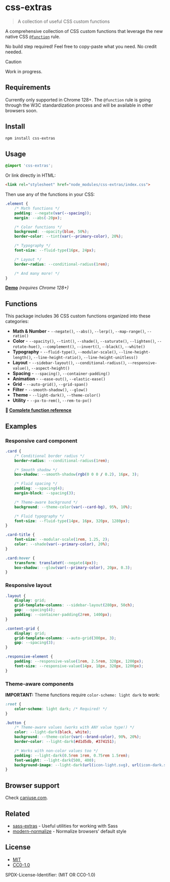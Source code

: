 # css-extras

> A collection of useful CSS custom functions

A comprehensive collection of CSS custom functions that leverage the new native CSS [`@function`](https://www.w3.org/TR/css-mixins-1/) rule.

No build step required! Feel free to copy-paste what you need. No credit needed.

> [!CAUTION]
> Work in progress.

## Requirements

Currently only supported in Chrome 128+. The `@function` rule is going through the W3C standardization process and will be available in other browsers soon.

## Install

```sh
npm install css-extras
```

## Usage

```css
@import 'css-extras';
```

Or link directly in HTML:

```html
<link rel="stylesheet" href="node_modules/css-extras/index.css">
```

Then use any of the functions in your CSS:

```css
.element {
	/* Math functions */
	padding: --negate(var(--spacing));
	margin: --abs(-20px);

	/* Color functions */
	background: --opacity(blue, 50%);
	border-color: --tint(var(--primary-color), 20%);

	/* Typography */
	font-size: --fluid-type(16px, 24px);

	/* Layout */
	border-radius: --conditional-radius(1rem);

	/* And many more! */
}
```

[**Demo**](https://sindresorhus.com/css-extras/example.html) *(requires Chrome 128+)*

## Functions

This package includes 36 CSS custom functions organized into these categories:

- **Math & Number** - `--negate()`, `--abs()`, `--lerp()`, `--map-range()`, `--ratio()`
- **Color** - `--opacity()`, `--tint()`, `--shade()`, `--saturate()`, `--lighten()`, `--rotate-hue()`, `--complement()`, `--invert()`, `--black()`, `--white()`
- **Typography** - `--fluid-type()`, `--modular-scale()`, `--line-height-length()`, `--line-height-ratio()`, `--line-height-unitless()`
- **Layout** - `--sidebar-layout()`, `--conditional-radius()`, `--responsive-value()`, `--aspect-height()`
- **Spacing** - `--spacing()`, `--container-padding()`
- **Animation** - `--ease-out()`, `--elastic-ease()`
- **Grid** - `--auto-grid()`, `--grid-span()`
- **Filter** - `--smooth-shadow()`, `--glow()`
- **Theme** - `--light-dark()`, `--theme-color()`
- **Utility** - `--px-to-rem()`, `--rem-to-px()`

**📖 [Complete function reference](docs/functions.md)**

## Examples

### Responsive card component

```css
.card {
	/* Conditional border radius */
	border-radius: --conditional-radius(1rem);

	/* Smooth shadow */
	box-shadow: --smooth-shadow(rgb(0 0 0 / 0.2), 16px, 3);

	/* Fluid spacing */
	padding: --spacing(4);
	margin-block: --spacing(3);

	/* Theme-aware background */
	background: --theme-color(var(--card-bg), 95%, 10%);

	/* Fluid typography */
	font-size: --fluid-type(14px, 16px, 320px, 1280px);
}

.card-title {
	font-size: --modular-scale(1rem, 1.25, 2);
	color: --shade(var(--primary-color), 20%);
}

.card:hover {
	transform: translateY(--negate(4px));
	box-shadow: --glow(var(--primary-color), 20px, 0.3);
}
```

### Responsive layout

```css
.layout {
	display: grid;
	grid-template-columns: --sidebar-layout(280px, 50ch);
	gap: --spacing(4);
	padding: --container-padding(2rem, 1400px);
}

.content-grid {
	display: grid;
	grid-template-columns: --auto-grid(300px, 3);
	gap: --spacing(3);
}

.responsive-element {
	padding: --responsive-value(1rem, 2.5rem, 320px, 1200px);
	font-size: --responsive-value(14px, 18px, 320px, 1200px);
}
```

### Theme-aware components

**IMPORTANT:** Theme functions require `color-scheme: light dark` to work:

```css
:root {
	color-scheme: light dark; /* Required! */
}

.button {
	/* Theme-aware values (works with ANY value type!) */
	color: --light-dark(black, white);
	background: --theme-color(var(--brand-color), 90%, 20%);
	border-color: --light-dark(#d1d5db, #374151);

	/* Works with non-color values too */
	padding: --light-dark(0.5rem 1rem, 0.75rem 1.5rem);
	font-weight: --light-dark(500, 400);
	background-image: --light-dark(url(icon-light.svg), url(icon-dark.svg));
}
```

## Browser support

Check [caniuse.com](https://caniuse.com/?search=%40function).

## Related

- [sass-extras](https://github.com/sindresorhus/sass-extras) - Useful utilities for working with Sass
- [modern-normalize](https://github.com/sindresorhus/modern-normalize) - Normalize browsers' default style

## License

- [MIT](license-mit)
- [CC0-1.0](license-cc0)

SPDX-License-Identifier: (MIT OR CC0-1.0)
